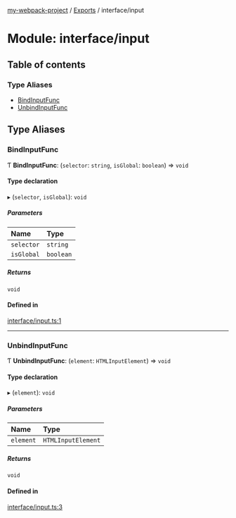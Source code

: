 [my-webpack-project](../README.md) / [Exports](../modules.md) / interface/input

# Module: interface/input

## Table of contents

### Type Aliases

- [BindInputFunc](interface_input.md#bindinputfunc)
- [UnbindInputFunc](interface_input.md#unbindinputfunc)

## Type Aliases

### BindInputFunc

Ƭ **BindInputFunc**: (`selector`: `string`, `isGlobal`: `boolean`) => `void`

#### Type declaration

▸ (`selector`, `isGlobal`): `void`

##### Parameters

| Name | Type |
| :------ | :------ |
| `selector` | `string` |
| `isGlobal` | `boolean` |

##### Returns

`void`

#### Defined in

[interface/input.ts:1](https://github.com/hitendrarao/location/blob/56352cf/src/interface/input.ts#L1)

___

### UnbindInputFunc

Ƭ **UnbindInputFunc**: (`element`: `HTMLInputElement`) => `void`

#### Type declaration

▸ (`element`): `void`

##### Parameters

| Name | Type |
| :------ | :------ |
| `element` | `HTMLInputElement` |

##### Returns

`void`

#### Defined in

[interface/input.ts:3](https://github.com/hitendrarao/location/blob/56352cf/src/interface/input.ts#L3)
